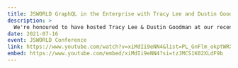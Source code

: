 ```yaml
---
title: JSWORLD GraphQL in the Enterprise with Tracy Lee and Dustin Goodman
description: >
  We're honoured to have hosted Tracy Lee & Dustin Goodman at our recent JSWORLD Conference USA. Rewatch their talk to gain insights on what is Graph QL, Graph QL vs. Rest, enterprise adoption and much more!
date: 2021-07-16
event: JSWORLD Conference
link: https://www.youtube.com/watch?v=xiMdIi9eNN4&list=PL_GnFlm_okptWRXF6cu9FxRva--XoxB5g&index=21
embed: https://www.youtube.com/embed/xiMdIi9eNN4?si=tzJMCS1K02XLdF9b
---
```

